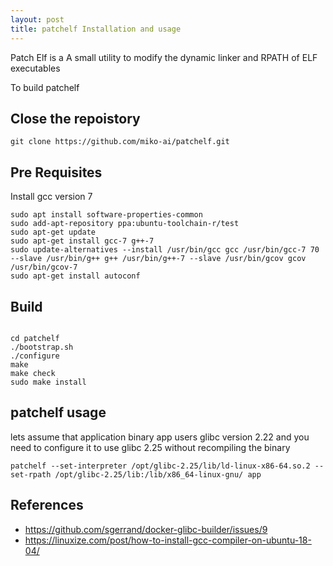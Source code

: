 ```yaml
---
layout: post
title: patchelf Installation and usage
---
```


Patch Elf is a A small utility to modify the dynamic linker and RPATH of ELF executables

To build patchelf

Close the repoistory
----
```
git clone https://github.com/miko-ai/patchelf.git
```

Pre Requisites
---
Install gcc version 7

```
sudo apt install software-properties-common
sudo add-apt-repository ppa:ubuntu-toolchain-r/test
sudo apt-get update
sudo apt-get install gcc-7 g++-7
sudo update-alternatives --install /usr/bin/gcc gcc /usr/bin/gcc-7 70 --slave /usr/bin/g++ g++ /usr/bin/g++-7 --slave /usr/bin/gcov gcov /usr/bin/gcov-7
sudo apt-get install autoconf
```

Build 
----

```

cd patchelf
./bootstrap.sh
./configure
make
make check
sudo make install
```

patchelf usage
-----

lets assume that application binary app users glibc version 2.22 and you need to configure it to use glibc 2.25 without recompiling the binary

```
patchelf --set-interpreter /opt/glibc-2.25/lib/ld-linux-x86-64.so.2 --set-rpath /opt/glibc-2.25/lib:/lib/x86_64-linux-gnu/ app
```

References
----
- https://github.com/sgerrand/docker-glibc-builder/issues/9
- https://linuxize.com/post/how-to-install-gcc-compiler-on-ubuntu-18-04/
